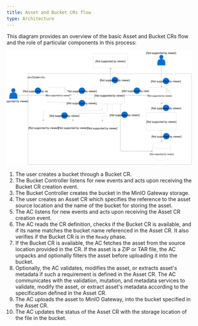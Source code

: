 ```yaml
---
title: Asset and Bucket CRs flow
type: Architecture
---
```



This diagram provides an overview of the basic Asset and Bucket CRs flow and the role of particular components in this process:

![](./assets/rafter-architecture-2.svg)

1. The user creates a bucket through a Bucket CR.
2. The Bucket Controller listens for new events and acts upon receiving the Bucket CR creation event.
3. The Bucket Controller creates the bucket in the MinIO Gateway storage.
4. The user creates an Asset CR which specifies the reference to the asset source location and the name of the bucket for storing the asset.
5. The AC listens for new events and acts upon receiving the Asset CR creation event.
6. The AC reads the CR definition, checks if the Bucket CR is available, and if its name matches the bucket name referenced in the Asset CR. It also verifies if the Bucket CR is in the `Ready` phase.
7. If the Bucket CR is available, the AC fetches the asset from the source location provided in the CR. If the asset is a ZIP or TAR file, the AC unpacks and optionally filters the asset before uploading it into the bucket.
8. Optionally, the AC validates, modifies the asset, or extracts asset's metadata if such a requirement is defined in the Asset CR. The AC communicates with the validation, mutation, and metadata services to validate, modify the asset, or extract asset's metadata according to the specification defined in the Asset CR.
9. The AC uploads the asset to MinIO Gateway, into the bucket specified in the Asset CR.
10. The AC updates the status of the Asset CR with the storage location of the file in the bucket.
